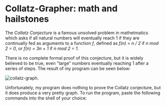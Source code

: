 # Collatz-Grapher: math and hailstones #

The <i>Collatz Conjecture</i> is a famous unsolved problem in mathetmatics which asks if all natural numbers will eventually reach 1 if they are continually fed as arguments to a function <i>f</i>, defined as <i>f(n) = n / 2</i> if <i>n mod 2 = 0</i>, or <i>f(n) = 3n + 1</i> if <i>n mod 2 = 1</i>.

There is no complete formal proof of this conjecture, but it is widely believed to be true, even "large" numbers eventually reaching 1 after a series of steps. The result of my program can be seen below:

 ![collatz-graph](https://github.com/jyoo980/collatz-grapher/blob/master/plot_10000.png). 

Unfortunately, my program does nothing to prove the Collatz conjecture, but it does produce a very pretty graph. To run the program, paste the following commands into the shell of your choice:
 
